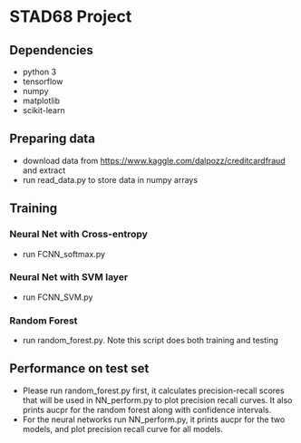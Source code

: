 # STAD68 Project
## Dependencies
- python 3
- tensorflow
- numpy
- matplotlib
- scikit-learn

## Preparing data
- download data from https://www.kaggle.com/dalpozz/creditcardfraud and extract 
- run read_data.py to store data in numpy arrays

## Training 
### Neural Net with Cross-entropy 
- run FCNN_softmax.py
### Neural Net with SVM layer
- run FCNN_SVM.py
### Random Forest
- run random_forest.py. Note this script does both training and testing

## Performance on test set
- Please run random_forest.py first, it calculates precision-recall scores that will be used in NN_perform.py to plot precision recall curves. It also prints aucpr for the random forest along with confidence intervals.
- For the neural networks run NN_perform.py, it prints aucpr for the two models, and plot precision recall curve for all models.
